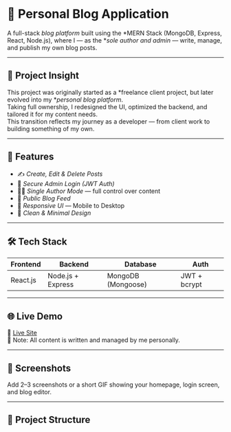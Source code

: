 # 📝 Personal Blog Application

A full-stack *blog platform* built using the *MERN Stack (MongoDB, Express, React, Node.js), where I — as the **sole author and admin* — write, manage, and publish my own blog posts.

---

## 🧠 Project Insight

This project was originally started as a *freelance client project, but later evolved into my **personal blog platform*.  
Taking full ownership, I redesigned the UI, optimized the backend, and tailored it for my content needs.  
This transition reflects my journey as a developer — from client work to building something of my own.

---

## 🚀 Features

- ✍ *Create, Edit & Delete Posts*
- 🔐 *Secure Admin Login (JWT Auth)*
- 🧑‍💻 *Single Author Mode* — full control over content
- 📰 *Public Blog Feed*
- 📱 *Responsive UI* — Mobile to Desktop
- 🌈 *Clean & Minimal Design*

---

## 🛠 Tech Stack

| Frontend | Backend | Database | Auth |
|----------|---------|----------|------|
| React.js | Node.js + Express | MongoDB (Mongoose) | JWT + bcrypt |

---

## 🌐 Live Demo

🔗 [Live Site](https://your-deployment-link.com)  
🧠 Note: All content is written and managed by me personally.

---

## 📸 Screenshots

Add 2–3 screenshots or a short GIF showing your homepage, login screen, and blog editor.

---

## 📁 Project Structure
